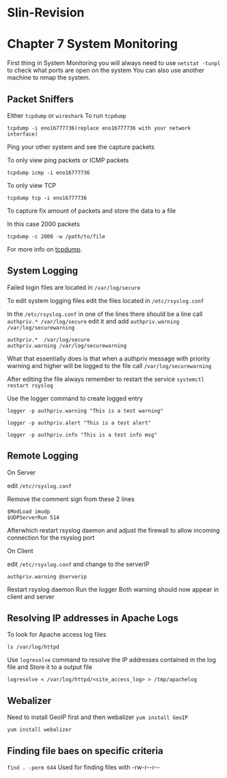 # Slin-Revision
# Chapter 7 System Monitoring

First thing in System Monitoring you will always need to use `netstat -tunpl` to check what ports are open on the system
You can also use another machine to nmap the system.

## Packet Sniffers
Either `tcpdump` or `wireshark`
To run `tcpdump` 
```
tcpdump -i eno16777736(replace eno16777736 with your network interface)
```
Ping your other system and see the capture packets

To only view ping packets or ICMP packets
```
tcpdump icmp -i eno16777736
```
To only view TCP
```
tcpdump tcp -i eno16777736
```
To capture fix amount of packets and store the data to a file

In this case 2000 packets
```
tcpdump -c 2000 -w /path/to/file
```

For more info on [tcpdump](https://bencane.com/2014/10/13/quick-and-practical-reference-for-tcpdump/).

## System Logging
Failed login files are located in `/var/log/secure`

To edit system logging files edit the files located in `/etc/rsyslog.conf`

In the `/etc/rsyslog.conf` in one of the lines there should be a line call `authpriv.* /var/log/secure`
edit it and add `authpriv.warning /var/log/securewarning`

```
authpriv.*  /var/log/secure
authpriv.warning /var/log/securewarning
```
What that essentially does is that when a authpriv message with priority warning and higher will be logged to the file call `/var/log/securewarning`

After editing the file always remember to restart the service
`systemctl restart rsyslog`

Use the logger command to create logged entry
```
logger -p authpriv.warning "This is a test warning"
```
```
logger -p authpriv.alert "This is a test alert"
```
```
logger -p authpriv.info "This is a test info msg"
```

## Remote Logging

On Server

edit `/etc/rsyslog.conf`

Remove the comment sign from these 2 lines
```
$ModLoad imudp
$UDPServerRun 514
```

Afterwhich restart rsyslog daemon and adjust the firewall to allow incoming connection for the rsyslog port

On Client

edit `/etc/rsyslog.conf` and change to the serverIP
```
authpriv.warning @serverip
```
Restart rsyslog daemon
Run the logger
Both warning should now appear in client and server

## Resolving IP addresses in Apache Logs

To look for Apache access log files
```
ls /var/log/httpd
```
Use `logresolve` command to resolve the IP addresses contained in the log file and Store it to a output file
```
logresolve < /var/log/httpd/<site_access_log> > /tmp/apachelog
```

## Webalizer
Need to install GeoIP first and then webalizer
`yum install GeoIP`

`yum install webalizer`

## Finding file baes on specific criteria

`find . -perm 644` Used for finding files with -rw-r--r--

